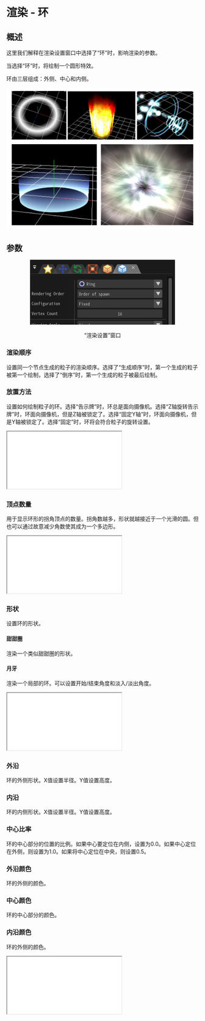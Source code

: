 ﻿# 渲染 - 环

## 概述

这里我们解释在渲染设置窗口中选择了“环”时，影响渲染的参数。

当选择“环”时，将绘制一个圆形特效。

环由三层组成：外侧、中心和内侧。

![](../../img/Reference/renderRing.png)

## 参数
<div align="center">
<img src="../../img/Reference/Render/panel_ring_en.png">
<p>“渲染设置”窗口</p>
</div>

### 渲染顺序

设置同一个节点生成的粒子的渲染顺序。选择了“生成顺序”时，第一个生成的粒子被第一个绘制，选择了“倒序”时，第一个生成的粒子被最后绘制。

### 放置方法

设置如何绘制粒子的环。选择“告示牌”时，环总是面向摄像机。选择“Z轴旋转告示牌”时，环面向摄像机，但是Z轴被锁定了。选择“固定Y轴”时，环面向摄像机，但是Y轴被锁定了。选择“固定”时，环将会符合粒子的旋转设置。

<iframe src='../../Effects/viewer_ch_CN.html#References/Render/ring_configuration.efkefc' class='effect'></iframe>

### 顶点数量

用于显示环形的拐角顶点的数量。拐角数越多，形状就越接近于一个光滑的圆。但也可以通过故意减少角数使其成为一个多边形。

<iframe src='../../Effects/viewer_ch_CN.html#References/Render/render_ring_vertexcount.efkefc' class='effect'></iframe>

### 形状

设置环的形状。

#### 甜甜圈

渲染一个类似甜甜圈的形状。

#### 月牙

渲染一个局部的环。可以设置开始/结束角度和淡入/淡出角度。

<iframe src='../../Effects/viewer_ch_CN.html#References/Render/render_ring_viewingangle.efkefc' class='effect'></iframe>

### 外沿

环的外侧形状。X值设置半径。Y值设置高度。

### 内沿

环的内侧形状。X值设置半径。Y值设置高度。

### 中心比率

环的中心部分的位置的比例。如果中心要定位在内侧，设置为0.0。如果中心定位在外侧，则设置为1.0。如果将中心定位在中央，则设置0.5。

### 外沿颜色

环的外侧的颜色。

### 中心颜色

环的中心部分的颜色。

### 内沿颜色

环的外侧的颜色。

<iframe src='../../Effects/viewer_ch_CN.html#References/Render/render_ring_outin.efkefc'></iframe>